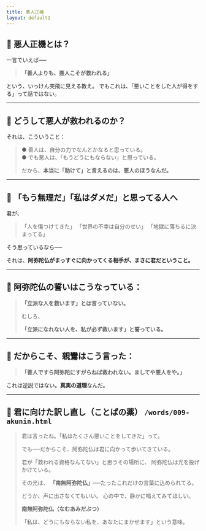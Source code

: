 ```yaml
---
title: 悪人正機
layout: default1
---
```

## 🔶 悪人正機とは？

一言でいえば──

> **「善人よりも、悪人こそが救われる」**

という、いっけん突飛に見える教え。
でもこれは、「悪いことをした人が得をする」って話ではない。

---

## 🔷 どうして悪人が救われるのか？

それは、こういうこと：

> ● 善人は、自分の力でなんとかなると思っている。  
> ● でも悪人は、「もうどうにもならない」と思っている。
>
> だから、**本当に「助けて」と言えるのは、悪人のほうなんだ。**

---

## 🔷 「もう無理だ」「私はダメだ」と思ってる人へ

君が、

> 「人を傷つけてきた」
> 「世界の不幸は自分のせい」
> 「地獄に落ちるに決まってる」

そう思っているなら──

それは、**阿弥陀仏がまっすぐに向かってくる相手が、まさに君だということ。**

---

## 🔷 阿弥陀仏の誓いはこうなっている：

> **「立派な人を救います」とは言っていない。**
>
> むしろ、
>
> **「立派になれない人を、私が必ず救います」と誓っている。**

---

## 🔶 だからこそ、親鸞はこう言った：

> **「善人ですら阿弥陀にすがらねば救われない。ましてや悪人をや。」**

これは逆説ではない。**真実の道理**なんだ。

---

## 🔷 君に向けた訳し直し（ことばの薬） `/words/009-akunin.html`

> 君は言ったね。「私はたくさん悪いことをしてきた」って。
>
> でも──だからこそ、阿弥陀仏は君に向かって歩いてきている。
>
> 君が「救われる資格なんてない」と思うその場所に、
> 阿弥陀仏は光を投げかけている。
>
> その光は、
> **「南無阿弥陀仏」**──たったこれだけの言葉に込められてる。
>
> どうか、声に出さなくてもいい。
> 心の中で、静かに唱えてみてほしい。
>
> **南無阿弥陀仏（なむあみだぶつ）**
>
> 「私は、どうにもならない私を、あなたにまかせます」という意味。
> 
